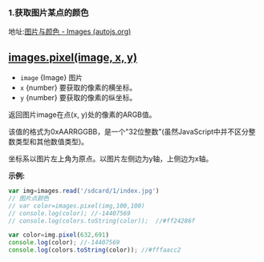 ### 1.获取图片某点的颜色

地址:[图片与颜色 - Images (autojs.org)](https://pro.autojs.org/docs/#/zh-cn/images?id=imagespixelimage-x-y)

## [images.pixel(image, x, y)](https://pro.autojs.org/docs/#/zh-cn/images?id=imagespixelimage-x-y)

- `image` {Image} 图片
- `x` {number} 要获取的像素的横坐标。
- `y` {number} 要获取的像素的纵坐标。

返回图片image在点(x, y)处的像素的ARGB值。

该值的格式为0xAARRGGBB，是一个"32位整数"(虽然JavaScript中并不区分整数类型和其他数值类型)。

坐标系以图片左上角为原点。以图片左侧边为y轴，上侧边为x轴。

**示例:**

```js
var img=images.read('/sdcard/1/index.jpg')
// 图片点颜色
// var color=images.pixel(img,100,100)
// console.log(color); //-14407569
// console.log(colors.toString(color));  //#ff24286f

var color=img.pixel(632,691)
console.log(color); //-14407569
console.log(colors.toString(color)); //#fffaacc2
```

